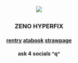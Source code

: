 # <p align="center"> ![](https://i.imgur.com/DnW92xF.png)
### <p align="center">ZENO HYPERFIX
#### <p align="center"> [rentry](https://rentry.co/maenoakiR34)    [atabook](https://fujodose.atabook.org)    [strawpage](https://yaoireigen02.straw.page)
#### <p align="center">ask 4 socials ^q^
